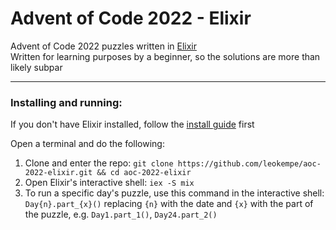 # Advent of Code 2022 - Elixir

Advent of Code 2022 puzzles written in [Elixir](https://elixir-lang.org/)  
Written for learning purposes by a beginner, so the solutions are more than likely subpar

***

### Installing and running:

If you don't have Elixir installed, follow the [install guide](https://elixir-lang.org/install.html) first  

Open a terminal and do the following:
1. Clone and enter the repo: `git clone https://github.com/leokempe/aoc-2022-elixir.git && cd aoc-2022-elixir`
2. Open Elixir's interactive shell: `iex -S mix`
3. To run a specific day's puzzle, use this command in the interactive shell: `Day{n}.part_{x}()` replacing `{n}` with the date and `{x}` with the part of the puzzle, e.g. `Day1.part_1()`, `Day24.part_2()`
